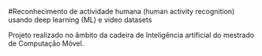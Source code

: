 #Reconhecimento de actividade humana (human activity recognition) usando deep learning (ML) e video datasets

Projeto realizado no âmbito da cadeira de Inteligência artificial do mestrado de Computação Móvel.
